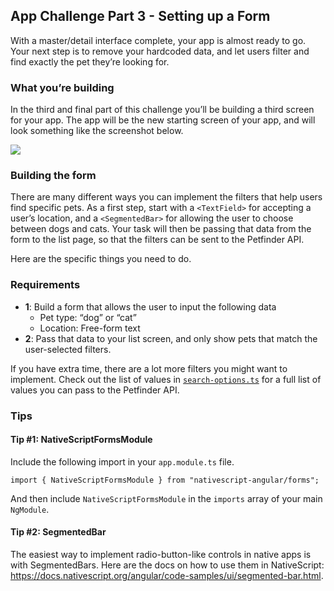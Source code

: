 ## App Challenge Part 3 - Setting up a Form

With a master/detail interface complete, your app is almost ready to go. Your next step is to remove your hardcoded data, and let users filter and find exactly the pet they’re looking for.

### What you’re building

In the third and final part of this challenge you’ll be building a third screen for your app. The app will be the new starting screen of your app, and will look something like the screenshot below.

![](images/chapter9/0.png?raw=true)

### Building the form

There are many different ways you can implement the filters that help users find specific pets. As a first step, start with a `<TextField>` for accepting a user’s location, and a `<SegmentedBar>` for allowing the user to choose between dogs and cats. Your task will then be passing that data from the form to the list page, so that the filters can be sent to the Petfinder API.

Here are the specific things you need to do.

### Requirements

* **1**: Build a form that allows the user to input the following data
    * Pet type: “dog” or “cat”
    * Location: Free-form text
* **2**: Pass that data to your list screen, and only show pets that match the user-selected filters.

If you have extra time, there are a lot more filters you might want to implement. Check out the list of values in [`search-options.ts`](NativeScriptFhttps://github.com/NativeScript/workshop/blob/master/demo/app/models/search-options.tsormsModule) for a full list of values you can pass to the Petfinder API.

### Tips

#### Tip #1: NativeScriptFormsModule

Include the following import in your `app.module.ts` file.

```
import { NativeScriptFormsModule } from "nativescript-angular/forms";
```

And then include `NativeScriptFormsModule` in the `imports` array of your main `NgModule`.

#### Tip #2: SegmentedBar

The easiest way to implement radio-button-like controls in native apps is with SegmentedBars. Here are the docs on how to use them in NativeScript: https://docs.nativescript.org/angular/code-samples/ui/segmented-bar.html.
